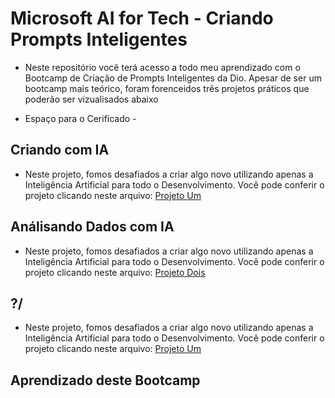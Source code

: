 # Microsoft AI for Tech - Criando Prompts Inteligentes
- Neste repositório você terá acesso a todo meu aprendizado com o Bootcamp de Criação de Prompts Inteligentes da Dio. Apesar de ser um bootcamp mais teórico, foram forenceidos três projetos práticos que poderão ser vizualisados abaixo

- Espaço para o Cerificado -

## Criando com IA
- Neste projeto, fomos desafiados a criar algo novo utilizando apenas a Inteligência Artificial para todo o Desenvolvimento. Você pode conferir o projeto clicando neste arquivo: [Projeto Um](https://github.com/DantinhasMD/Bootcamp_Dio---Prompts/tree/master/Projeto%20Um)

## Análisando Dados com IA
- Neste projeto, fomos desafiados a criar algo novo utilizando apenas a Inteligência Artificial para todo o Desenvolvimento. Você pode conferir o projeto clicando neste arquivo: [Projeto Dois](https://github.com/DantinhasMD/Bootcamp_Dio---Prompts/tree/master/Projeto%20Dois)

## ?/
- Neste projeto, fomos desafiados a criar algo novo utilizando apenas a Inteligência Artificial para todo o Desenvolvimento. Você pode conferir o projeto clicando neste arquivo: [Projeto Um](https://github.com/DantinhasMD/Bootcamp_Dio---Prompts/tree/master/Projeto%20Um)

## Aprendizado deste Bootcamp 
